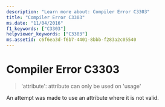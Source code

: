 ```yaml
---
description: "Learn more about: Compiler Error C3303"
title: "Compiler Error C3303"
ms.date: "11/04/2016"
f1_keywords: ["C3303"]
helpviewer_keywords: ["C3303"]
ms.assetid: c6f6ea3d-f6b7-4401-8bbb-f283a2c05540
---
```

# Compiler Error C3303

> 'attribute': attribute can only be used on 'usage'

An attempt was made to use an attribute where it is not valid.
